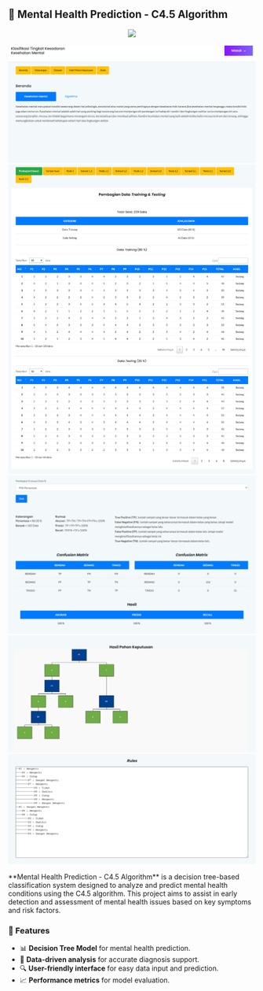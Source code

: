 ## 🧠 Mental Health Prediction - C4.5 Algorithm

<p align="center">
  <a href="https://yourwebsite.com" target="_blank">
    <img src="https://upload.wikimedia.org/wikipedia/commons/thumb/3/37/Decision_Tree_Anatomy.png/800px-Decision_Tree_Anatomy.png" width="200">
  </a>
</p>

<p align="center">
  <a href="/"><img src="/public/assets/images/1.png" alt="Algorithm Preview"></a>
     <a href="/"><img src="/public/assets/images/2.png" alt="Algorithm Preview"></a>
     <a href="/"><img src="/public/assets/images/3.png" alt="Algorithm Preview"></a>
     <a href="/"><img src="/public/assets/images/4.png" alt="Algorithm Preview"></a>
     <a href="/"><img src="/public/assets/images/5.png" alt="Algorithm Preview"></a>
</p>
**Mental Health Prediction - C4.5 Algorithm** is a decision tree-based classification system designed to analyze and predict mental health conditions using the C4.5 algorithm. This project aims to assist in early detection and assessment of mental health issues based on key symptoms and risk factors.  

### 🌟 Features
- 📊 **Decision Tree Model** for mental health prediction.  
- 🏥 **Data-driven analysis** for accurate diagnosis support.  
- 🔍 **User-friendly interface** for easy data input and prediction.  
- 📈 **Performance metrics** for model evaluation.  
